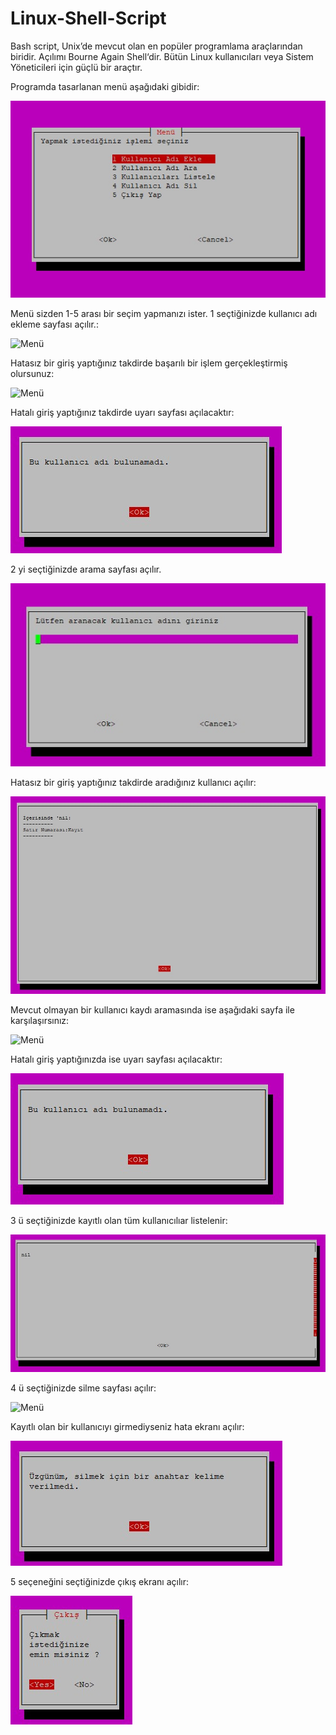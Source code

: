 # Linux-Shell-Script

Bash script, Unix’de mevcut olan en popüler programlama araçlarından biridir. Açılımı Bourne Again Shell‘dir. Bütün Linux kullanıcıları veya Sistem Yöneticileri için güçlü bir araçtır. 

Programda tasarlanan menü aşağıdaki gibidir:

![Menü](/images/menu.jpeg)

Menü sizden 1-5 arası bir seçim yapmanızı ister.
1 seçtiğinizde kullanıcı adı ekleme sayfası açılır.:

![Menü](/images/kayıt.jpeg)

Hatasız bir giriş yaptığınız takdirde başarılı bir işlem gerçekleştirmiş olursunuz:

![Menü](/images/kayıt_yapma.jpeg)

Hatalı giriş yaptığınız takdirde uyarı sayfası açılacaktır:

![Menü](/images/hatalı_kayıt.jpeg)

2 yi seçtiğinizde arama sayfası açılır.

![Menü](/images/arama.jpeg)

Hatasız bir giriş yaptığınız takdirde aradığınız kullanıcı açılır:

![Menü](/images/kullanıcı_arama.jpeg)

Mevcut olmayan bir kullanıcı kaydı aramasında ise aşağıdaki sayfa ile karşılaşırsınız:

![Menü](/images/olmayan_kayıt.jpeg)

Hatalı giriş yaptığınızda ise uyarı sayfası açılacaktır:

![Menü](/images/arama_hata.jpeg)

3 ü seçtiğinizde kayıtlı olan tüm kullanıcılıar listelenir:

![Menü](/images/listeleme.jpeg)

4 ü seçtiğinizde silme sayfası açılır:

![Menü](/images/kayıt_silme.jpeg)

Kayıtlı olan bir kullanıcıyı girmediyseniz hata ekranı açılır:

![Menü](/images/hatalı_giriş.jpeg)

5 seçeneğini seçtiğinizde çıkış ekranı açılır:

![Menü](/images/çıkış.jpeg)


